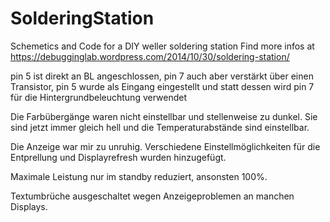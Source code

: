 ﻿# SolderingStation
Schemetics and Code for a DIY weller soldering station
Find more infos at https://debugginglab.wordpress.com/2014/10/30/soldering-station/

pin 5 ist direkt an BL angeschlossen,
pin 7 auch aber verstärkt über einen Transistor,
pin 5 wurde als Eingang eingestellt und statt dessen wird pin 7 für die Hintergrundbeleuchtung verwendet

Die Farbübergänge waren nicht einstellbar und stellenweise zu dunkel. Sie sind jetzt immer gleich hell und die Temperaturabstände sind
einstellbar.

Die Anzeige war mir zu unruhig. Verschiedene Einstellmöglichkeiten für die Entprellung und Displayrefresh wurden hinzugefügt.

Maximale Leistung nur im standby reduziert, ansonsten 100%.

Textumbrüche ausgeschaltet wegen Anzeigeproblemen an manchen Displays.
